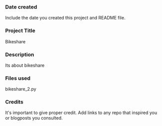 ### Date created
Include the date you created this project and README file.

### Project Title
Bikeshare

### Description
Its about bikeshare

### Files used
bikeshare_2.py


### Credits
It's important to give proper credit. Add links to any repo that inspired you or blogposts you consulted.

